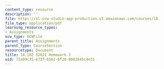 ```yaml
---
content_type: resource
description: ''
file: https://ol-ocw-studio-app-production.s3.amazonaws.com/courses/18-102-introduction-to-functional-analysis-spring-2021/72a99c35e73f65626f200882645c4e31_MIT18_102s21_hw3.pdf
file_type: application/pdf
learning_resource_types:
- Assignments
ocw_type: OCWFile
parent_title: Assignments
parent_type: CourseSection
resourcetype: Document
title: 18.102 S2021 Homework 3
uid: 72a99c35-e73f-6562-6f20-0882645c4e31
---
```

